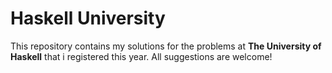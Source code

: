 Haskell University
==================

This repository contains my solutions for the problems at **The University of Haskell** that i registered this year. All suggestions are welcome!